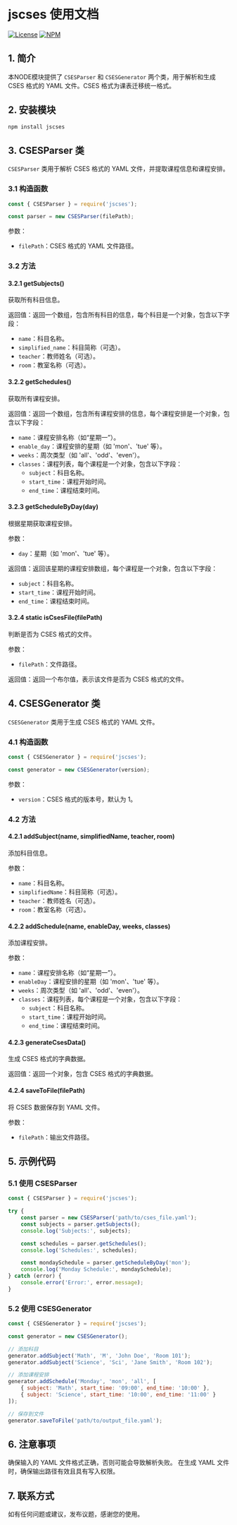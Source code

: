 # jscses 使用文档

[![License](https://img.shields.io/badge/License-MIT-green.svg)](https://opensource.org/licenses/MIT)
[![NPM](https://nodei.co/npm/jscses.png)](https://nodei.co/npm/jscses/)

## 1. 简介

本NODE模块提供了 `CSESParser` 和 `CSESGenerator` 两个类，用于解析和生成 CSES 格式的 YAML 文件。CSES 格式为课表迁移统一格式。

## 2. 安装模块

```bash
npm install jscses
```

## 3. CSESParser 类

`CSESParser` 类用于解析 CSES 格式的 YAML 文件，并提取课程信息和课程安排。

### 3.1 构造函数

```javascript
const { CSESParser } = require('jscses');

const parser = new CSESParser(filePath);
```

参数：
- `filePath`：CSES 格式的 YAML 文件路径。

### 3.2 方法

#### 3.2.1 getSubjects()

获取所有科目信息。

返回值：返回一个数组，包含所有科目的信息，每个科目是一个对象，包含以下字段：
- `name`：科目名称。
- `simplified_name`：科目简称（可选）。
- `teacher`：教师姓名（可选）。
- `room`：教室名称（可选）。

#### 3.2.2 getSchedules()

获取所有课程安排。

返回值：返回一个数组，包含所有课程安排的信息，每个课程安排是一个对象，包含以下字段：
- `name`：课程安排名称（如“星期一”）。
- `enable_day`：课程安排的星期（如 'mon'、'tue' 等）。
- `weeks`：周次类型（如 'all'、'odd'、'even'）。
- `classes`：课程列表，每个课程是一个对象，包含以下字段：
  - `subject`：科目名称。
  - `start_time`：课程开始时间。
  - `end_time`：课程结束时间。

#### 3.2.3 getScheduleByDay(day)

根据星期获取课程安排。

参数：
- `day`：星期（如 'mon'、'tue' 等）。

返回值：返回该星期的课程安排数组，每个课程是一个对象，包含以下字段：
- `subject`：科目名称。
- `start_time`：课程开始时间。
- `end_time`：课程结束时间。

#### 3.2.4 static isCsesFile(filePath)

判断是否为 CSES 格式的文件。

参数：
- `filePath`：文件路径。

返回值：返回一个布尔值，表示该文件是否为 CSES 格式的文件。

## 4. CSESGenerator 类

`CSESGenerator` 类用于生成 CSES 格式的 YAML 文件。

### 4.1 构造函数

```javascript
const { CSESGenerator } = require('jscses');

const generator = new CSESGenerator(version);
```

参数：
- `version`：CSES 格式的版本号，默认为 1。

### 4.2 方法

#### 4.2.1 addSubject(name, simplifiedName, teacher, room)

添加科目信息。

参数：
- `name`：科目名称。
- `simplifiedName`：科目简称（可选）。
- `teacher`：教师姓名（可选）。
- `room`：教室名称（可选）。

#### 4.2.2 addSchedule(name, enableDay, weeks, classes)

添加课程安排。

参数：
- `name`：课程安排名称（如“星期一”）。
- `enableDay`：课程安排的星期（如 'mon'、'tue' 等）。
- `weeks`：周次类型（如 'all'、'odd'、'even'）。
- `classes`：课程列表，每个课程是一个对象，包含以下字段：
  - `subject`：科目名称。
  - `start_time`：课程开始时间。
  - `end_time`：课程结束时间。

#### 4.2.3 generateCsesData()

生成 CSES 格式的字典数据。

返回值：返回一个对象，包含 CSES 格式的字典数据。

#### 4.2.4 saveToFile(filePath)

将 CSES 数据保存到 YAML 文件。

参数：
- `filePath`：输出文件路径。

## 5. 示例代码

### 5.1 使用 CSESParser

```javascript
const { CSESParser } = require('jscses');

try {
    const parser = new CSESParser('path/to/cses_file.yaml');
    const subjects = parser.getSubjects();
    console.log('Subjects:', subjects);

    const schedules = parser.getSchedules();
    console.log('Schedules:', schedules);

    const mondaySchedule = parser.getScheduleByDay('mon');
    console.log('Monday Schedule:', mondaySchedule);
} catch (error) {
    console.error('Error:', error.message);
}
```

### 5.2 使用 CSESGenerator

```javascript
const { CSESGenerator } = require('jscses');

const generator = new CSESGenerator();

// 添加科目
generator.addSubject('Math', 'M', 'John Doe', 'Room 101');
generator.addSubject('Science', 'Sci', 'Jane Smith', 'Room 102');

// 添加课程安排
generator.addSchedule('Monday', 'mon', 'all', [
    { subject: 'Math', start_time: '09:00', end_time: '10:00' },
    { subject: 'Science', start_time: '10:00', end_time: '11:00' }
]);

// 保存到文件
generator.saveToFile('path/to/output_file.yaml');
```

## 6. 注意事项

确保输入的 YAML 文件格式正确，否则可能会导致解析失败。
在生成 YAML 文件时，确保输出路径有效且具有写入权限。

## 7. 联系方式

如有任何问题或建议，发布议题，感谢您的使用。
